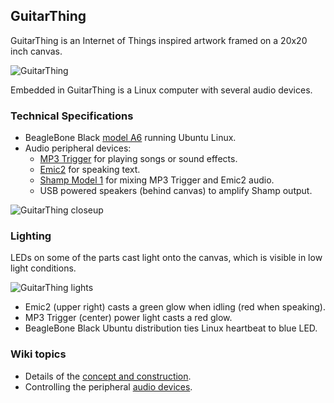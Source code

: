 ## GuitarThing

GuitarThing is an Internet of Things inspired artwork framed on a 20x20 inch canvas.

![GuitarThing](https://github.com/cjdaly/GuitarThing/wiki/images/GuitarThing.jpg)

Embedded in GuitarThing is a Linux computer with several audio devices.

### Technical Specifications

* BeagleBone Black [model A6](http://elinux.org/Beagleboard:BeagleBoneBlack) running Ubuntu Linux.
* Audio peripheral devices:
  * [MP3 Trigger](https://www.sparkfun.com/products/11029) for playing songs or sound effects.
  * [Emic2](https://www.sparkfun.com/products/11711) for speaking text.
  * [Shamp Model 1](https://github.com/cjdaly/shamp) for mixing MP3 Trigger and Emic2 audio.
  * USB powered speakers (behind canvas) to amplify Shamp output.

![GuitarThing closeup](https://github.com/cjdaly/GuitarThing/wiki/images/GuitarThing-closeup.jpg)

### Lighting

LEDs on some of the parts cast light onto the canvas, which is visible in low light conditions.

![GuitarThing lights](https://github.com/cjdaly/GuitarThing/wiki/images/GuitarThing-lights.jpg)

* Emic2 (upper right) casts a green glow when idling (red when speaking).
* MP3 Trigger (center) power light casts a red glow.
* BeagleBone Black Ubuntu distribution ties Linux heartbeat to blue LED.

### Wiki topics

* Details of the [concept and construction](https://github.com/cjdaly/GuitarThing/wiki/Concept-and-Construction).
* Controlling the peripheral [audio devices](https://github.com/cjdaly/GuitarThing/wiki/Audio-Device-Usage).


